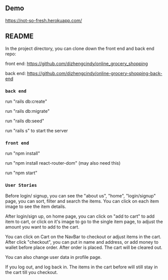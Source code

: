 

## Demo
https://not-so-fresh.herokuapp.com/

## README

In the project directory, you can clone down the front end and back end  repo:

front end: https://github.com/dizhengcindy/online_grocery_shopping

back end: https://github.com/dizhengcindy/online-grocery-shopping-back-end

### `back end`

run "rails db:create"

run "rails db:migrate"

run "rails db:seed"

run "rails s" to start the server

### `front end`

run "npm install"

run "npm install react-router-dom" (may also need this)

run "npm start"

### `User Stories`

Before login/ signup, you can see the "about us", "home", "login/signup" page, you can sort, filter and search the items. You can click on each item image to see the item details. 

After login/sign up, on home page, you can click on "add to cart" to add item to cart, or click on it's image to go to the single item page, to adjust the amount you want to add to the cart.

You can click on Cart on the NavBar to checkout or adjust items in the cart. After click "checkout", you can put in name and address, or add money to wallet before place order. After order is placed. The cart will be cleared out.

You can also change user data in profile page.

If you log out, and log back in. The items in the cart before will still stay in the cart till you checkout.

